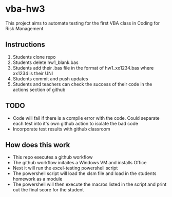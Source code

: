# vba-hw3

This project aims to automate testing for the first VBA class in Coding for Risk Management

## Instructions

1. Students clone repo
2. Students delete hw1_blank.bas
3. Students add their .bas file in the format of hw1_xx1234.bas where xx1234 is their UNI
4. Students commit and push updates
5. Students and teachers can check the success of their code in the actions section of github

## TODO

- Code will fail if there is a compile error with the code. Could separate each test into it's own github action to isolate the bad code
- Incorporate test results with github classroom

## How does this work

- This repo executes a github workflow
- The github workflow initaites a Windows VM and installs Office
- Next it will run the excel-testing powershell script
- The powershell script will load the xlsm file and load in the students homework as a module
- The powershell will then execute the macros listed in the script and print out the final score for the student
